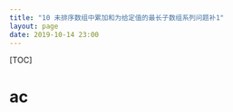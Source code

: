 ```yaml
---
title: "10 未排序数组中累加和为给定值的最长子数组系列问题补1"
layout: page
date: 2019-10-14 23:00
---
```


[TOC]

# ac

```java
```
